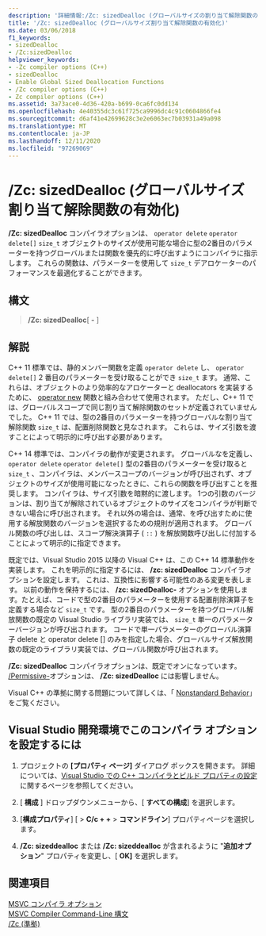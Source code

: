 ```yaml
---
description: '詳細情報:/Zc: sizedDealloc (グローバルサイズの割り当て解除関数の有効化)'
title: '/Zc: sizedDealloc (グローバルサイズ割り当て解除関数の有効化)'
ms.date: 03/06/2018
f1_keywords:
- sizedDealloc
- /Zc:sizedDealloc
helpviewer_keywords:
- -Zc compiler options (C++)
- sizedDealloc
- Enable Global Sized Deallocation Functions
- /Zc compiler options (C++)
- Zc compiler options (C++)
ms.assetid: 3a73ace0-4d36-420a-b699-0ca6fc0dd134
ms.openlocfilehash: 4e40355dc3c61f725ca9996dc4c91c0604866fe4
ms.sourcegitcommit: d6af41e42699628c3e2e6063ec7b03931a49a098
ms.translationtype: MT
ms.contentlocale: ja-JP
ms.lasthandoff: 12/11/2020
ms.locfileid: "97269069"
---
```

# <a name="zcsizeddealloc-enable-global-sized-deallocation-functions"></a>/Zc: sizedDealloc (グローバルサイズ割り当て解除関数の有効化)

**/Zc: sizedDealloc** コンパイラオプションは、 `operator delete` `operator delete[]` `size_t` オブジェクトのサイズが使用可能な場合に型の2番目のパラメーターを持つグローバルまたは関数を優先的に呼び出すようにコンパイラに指示します。 これらの関数は、パラメーターを使用して `size_t` デアロケーターのパフォーマンスを最適化することができます。

## <a name="syntax"></a>構文

> **/Zc: sizedDealloc**[ **-** ]

## <a name="remarks"></a>解説

C++ 11 標準では、静的メンバー関数を定義 `operator delete` し、 `operator delete[]` 2 番目のパラメーターを受け取ることができ `size_t` ます。 通常、これらは、オブジェクトのより効率的なアロケーターと deallocators を実装するために、 [operator new](../../cpp/new-operator-cpp.md) 関数と組み合わせて使用されます。 ただし、C++ 11 では、グローバルスコープで同じ割り当て解除関数のセットが定義されていませんでした。 C++ 11 では、型の2番目のパラメーターを持つグローバルな割り当て解除関数 `size_t` は、配置削除関数と見なされます。 これらは、サイズ引数を渡すことによって明示的に呼び出す必要があります。

C++ 14 標準では、コンパイラの動作が変更されます。 グローバルなを定義し、 `operator delete` `operator delete[]` 型の2番目のパラメーターを受け取ると `size_t` 、コンパイラは、メンバースコープのバージョンが呼び出されず、オブジェクトのサイズが使用可能になったときに、これらの関数を呼び出すことを推奨します。 コンパイラは、サイズ引数を暗黙的に渡します。 1つの引数のバージョンは、割り当てが解除されているオブジェクトのサイズをコンパイラが判断できない場合に呼び出されます。 それ以外の場合は、通常、を呼び出すために使用する解放関数のバージョンを選択するための規則が適用されます。 グローバル関数の呼び出しは、スコープ解決演算子 ( `::` ) を解放関数呼び出しに付加することによって明示的に指定できます。

既定では、Visual Studio 2015 以降の Visual C++ は、この C++ 14 標準動作を実装します。 これを明示的に指定するには、 **/zc: sizedDealloc** コンパイラオプションを設定します。 これは、互換性に影響する可能性のある変更を表します。 以前の動作を保持するには、 **/zc: sizedDealloc-** オプションを使用します。たとえば、コードで型の2番目のパラメーターを使用する配置削除演算子を定義する場合など `size_t` です。 型の2番目のパラメーターを持つグローバル解放関数の既定の Visual Studio ライブラリ実装では、 `size_t` 単一のパラメーターバージョンが呼び出されます。 コードで単一パラメーターのグローバル演算子 delete と operator delete [] のみを指定した場合、グローバルサイズ解放関数の既定のライブラリ実装では、グローバル関数が呼び出されます。

**/Zc: sizedDealloc** コンパイラオプションは、既定でオンになっています。 [/Permissive-](permissive-standards-conformance.md)オプションは、 **/Zc: sizedDealloc** には影響しません。

Visual C++ の準拠に関する問題について詳しくは、「 [Nonstandard Behavior](../../cpp/nonstandard-behavior.md)」をご覧ください。

## <a name="to-set-this-compiler-option-in-the-visual-studio-development-environment"></a>Visual Studio 開発環境でこのコンパイラ オプションを設定するには

1. プロジェクトの **[プロパティ ページ]** ダイアログ ボックスを開きます。 詳細については、[Visual Studio での C++ コンパイラとビルド プロパティの設定](../working-with-project-properties.md)に関するページを参照してください。

1. [ **構成** ] ドロップダウンメニューから、[ **すべての構成**] を選択します。

1. [**構成プロパティ**] [  >  **C/c + +**  >  **コマンドライン**] プロパティページを選択します。

1. **/Zc: sizeddealloc** または **/Zc: sizeddealloc** が含まれるように "**追加オプション**" プロパティを変更し、[ **OK]** を選択します。

## <a name="see-also"></a>関連項目

[MSVC コンパイラ オプション](compiler-options.md)<br/>
[MSVC Compiler Command-Line 構文](compiler-command-line-syntax.md)<br/>
[/Zc (準拠)](zc-conformance.md)<br/>

